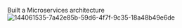 Built a Microservices architecture 
![144061535-7a42e85b-59d6-4f7f-9c35-18a48b49e6de](https://github.com/user-attachments/assets/e10efe0d-6112-494b-b0b8-aabbbb786503)
